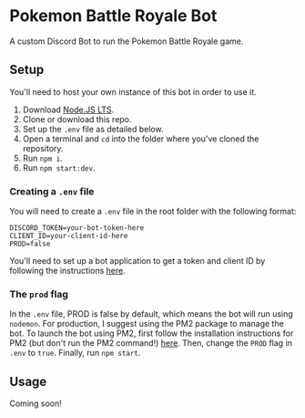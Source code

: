 # Pokemon Battle Royale Bot

A custom Discord Bot to run the Pokemon Battle Royale game.

## Setup

You'll need to host your own instance of this bot in order to use it. 

1. Download [Node.JS LTS](https://nodejs.org/en/).
2. Clone or download this repo.
3. Set up the `.env` file as detailed below.
4. Open a terminal and `cd` into the folder where you've cloned the repository.
5. Run `npm i`.
6. Run `npm start:dev`.

### Creating a `.env` file

You will need to create a `.env` file in the root folder with the following format:

```
DISCORD_TOKEN=your-bot-token-here
CLIENT_ID=your-client-id-here
PROD=false
```

You'll need to set up a bot application to get a token and client ID by following the instructions [here](https://discordjs.guide/preparations/setting-up-a-bot-application.html#creating-your-bot).

### The `prod` flag

In the `.env` file, PROD is false by default, which means the bot will run using `nodemon`. For production, I suggest using the PM2 package to manage the bot. To launch the bot using PM2, first follow the installation instructions for PM2 (but don't run the PM2 command!) [here](https://discordjs.guide/improving-dev-environment/pm2.html#setting-up-booting-with-your-system). Then, change the `PROD` flag in `.env` to `true`. Finally, run `npm start`.

## Usage

Coming soon!
